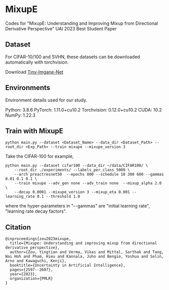 # MixupE
Codes for "MixupE: Understanding and Improving Mixup from Directional Derivative Perspective" UAI 2023 Best Student Paper

## Dataset

For CIFAR-10/100 and SVHN, these datasets can be downloaded automatically with torchvision.

Download [Tiny-Imgane-Net](https://gist.github.com/moskomule/2e6a9a463f50447beca4e64ab4699ac4)

## Environments
Environment details used for our study.

Python: 3.8.6
PyTorch: 1.11.0+cu10.2
Torchvision: 0.12.0+cu10.2
CUDA: 10.2
NumPy: 1.22.3

## Train with MixupE

```
python main.py --dataset <Dataset_Name> --data_dir <Dataset_Path> --root_dir <Exp_Path> --train mixupe --mixupe_version 3
```

Take the CIFAR-100 for example,
```
python main.py --dataset cifar100 --data_dir ~/data/CIFAR100/ \
    --root_dir ./experiments/ --labels_per_class 5000 \
    --arch preactresnet50  --epochs 800 --schedule 10 300 600 --gammas 0.01 0.1 0.1 \
    --train mixupe --adv_gen none --adv_train none  --mixup_alpha 2.0 \
    --decay 0.0001 --mixupe_version 3 --mixup_eta 0.001 --learning_rate 0.1 --threshold 1.0 
```
where the hyper-parameters in "--gammas" are "initial learning rate", "learning rate decay factors".

## Citation
```
@inproceedings{zou2023mixupe,
  title={Mixupe: Understanding and improving mixup from directional derivative perspective},
  author={Zou, Yingtian and Verma, Vikas and Mittal, Sarthak and Tang, Wai Hoh and Pham, Hieu and Kannala, Juho and Bengio, Yoshua and Solin, Arno and Kawaguchi, Kenji},
  booktitle={Uncertainty in Artificial Intelligence},
  pages={2597--2607},
  year={2023},
  organization={PMLR}
}
```
